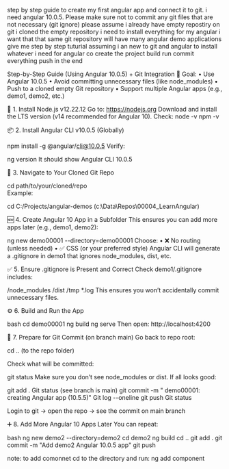 step by step guide to create my first angular app and connect it to git. i need angular 10.0.5. Please make sure not to commit any git files that are not necessary (git ignore) please assume i already have empty repostiry on git i cloned the empty repository i need to install everything for my angular i want that that same git repository will have many angular demo applications give me step by step tuturial assuming i an new to git and angular to install whatever i need for angular co create the project build run commit everything push in the end







Step-by-Step Guide (Using Angular 10.0.5) + Git Integration
🎯 Goal:
	• Use Angular 10.0.5
	• Avoid committing unnecessary files (like node_modules)
	• Push to a cloned empty Git repository
	• Support multiple Angular apps (e.g., demo1, demo2, etc.)

🔧 1. Install Node.js v12.22.12
Go to: https://nodejs.org
Download and install the LTS version (v14 recommended for Angular 10).
Check:
node -v
npm -v

📦 2. Install Angular CLI v10.0.5 (Globally)

npm install -g @angular/cli@10.0.5
Verify:

ng version
It should show Angular CLI 10.0.5

📁 3. Navigate to Your Cloned Git Repo

cd path/to/your/cloned/repo  
Example:

cd C:/Projects/angular-demos   (c:\Data\Repos\00004_LearnAngular)

🆕 4. Create Angular 10 App in a Subfolder
This ensures you can add more apps later (e.g., demo1, demo2):

ng new demo00001 --directory=demo00001
Choose:
	• ❌ No routing (unless needed)
	• ✅ CSS (or your preferred style)
Angular CLI will generate a .gitignore in demo1 that ignores node_modules, dist, etc.

✅ 5. Ensure .gitignore is Present and Correct
Check demo1/.gitignore includes:


/node_modules
/dist
/tmp
*.log
This ensures you won’t accidentally commit unnecessary files.

⚙️ 6. Build and Run the App

bash
cd demo00001
ng build
ng serve
Then open: http://localhost:4200

🧹 7. Prepare for Git Commit (on branch main)
Go back to repo root:

cd ..  (to the repo folder)

Check what will be committed:

git status
Make sure you don’t see node_modules or dist.
If all looks good:


git add .
Git status                     (see branch is main)
git commit -m " demo00001: creating Angular app (10.5.5)"
Git log --oneline
git push
Git status

Login to git -> open the repo -> see the commit on main branch

➕ 8. Add More Angular 10 Apps Later
You can repeat:

bash
ng new demo2 --directory=demo2
cd demo2
ng build
cd ..
git add .
git commit -m "Add demo2 Angular 10.0.5 app"
git push

note: 
to add comonnet          cd to the directory and run: ng add component <name>
